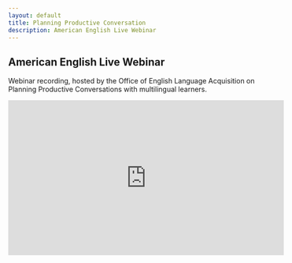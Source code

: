 ```yaml
---
layout: default
title: Planning Productive Conversation
description: American English Live Webinar
---
```


## American English Live Webinar

Webinar recording, hosted by the Office of English Language Acquisition on Planning Productive Conversations with multilingual learners.

<iframe width="560" height="315" src="https://www.youtube.com/embed/UVyvHKHjstU?si=i17h8Md4DElRIA0i" title="YouTube video player" frameborder="0" allow="accelerometer; autoplay; clipboard-write; encrypted-media; gyroscope; picture-in-picture; web-share" allowfullscreen></iframe>

